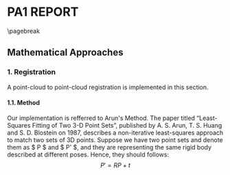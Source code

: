 # PA1 REPORT

\pagebreak
## Mathematical Approaches
### 1. Registration

A point-cloud to point-cloud registration is implemented in this section.

#### 1.1. Method
Our implementation is refferred to Arun's Method. The paper titled “Least-Squares Fitting of Two 3-D Point Sets”, published by A. S. Arun, T. S. Huang and S. D. Blostein on 1987, describes a non-iterative least-squares approach to match two sets of 3D points.
Suppose we have two point sets and denote them as $ P $ and $ P' $, and they are representing the same rigid body described at different poses. Hence, they should follows:
$$ P' = RP+t $$
